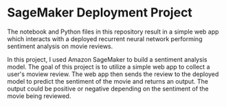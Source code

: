 # SageMaker Deployment Project

The notebook and Python files in this repository result in a simple web app which interacts with a deployed recurrent neural network performing sentiment analysis on movie reviews.

In this project, I used Amazon SageMaker to build a sentiment analysis model. The goal of this project is to utilize a simple web app to collect a user's moview review. The web app then sends the review to the deployed model to predict the sentiment of the movie and returns an output. The output could be positive or negative depending on the sentiment of the movie being reviewed.
